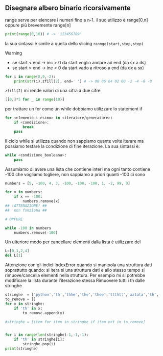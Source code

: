 ## Disegnare albero binario ricorsivamente

range serve per elencare i numeri fino a n-1. il suo utilizzo è range[0,n] oppure più brevemente range[n]
```python
print(range(0,10)) # -> '123456789'
```
la sua sintassi è simile a quella dello slicing `rannge(start,stop,step)`

> [!WARNING]
> - se start < end → inc > 0 da start voglio andare ad end (da sx a ds)
> - se start > end → inc < 0 da start vado a ritroso a end (da dx a sx)

```python
for i in range(8,9,-2):
	print(str(i).zfill(2), end=' ') # -> 08 06 04 02 00 ‐2 ‐4 ‐6 ‐8

```

`zfill(2)` mi rende valori di una cifra a due cifre

```python
[[0,]*5 for _ in range(10)]
```

per trattare un for come un while dobbiamo utilizzare lo statement if

```python
for <elemento i-esimo> in <iteratore/generatore>:
	if <condizione>:
		break
	pass
```

Il ciclo while si utilizza quando non sappiamo quante volte iterare ma possiamo testare la condizione di fine iterazione.
La sua sintassi è:

```python
while <condizione_booleana>:
	pass
```

Assumiamo di avere una lista che contiene interi ma ogni tanto contiene -100 che vogliamo togliere, non sappiamo a priori quanti -100 ci sono
```python
numbers = [5, -100, 4, 3, -100, -100, -100, 1, -2, 99, 0]

for x in numbers:
	if x == -100:
		numbers.remove(x)
## !ATTENAZIONE! ##
##  non funziona ##

# OPPURE

while -100 in numbers
	numbers.remove(-100)
```

Un ulteriore modo per cancellare elementi dalla lista è utilizzare del
```python
L=[0,1,2,4]
del L[1]
```

Attenzione con gli indici IndexError quando si manipola una struttura dati soprattutto quando: si itera si una struttura dati e allo stesso tempo si rimuove/cancella elementi nella struttura. Per esempio mi si potrebbe modificare la lista durante l’iterazione stessa
Rimuovere tutti i th dalle stringhe
```python
stringhe  = ['python','th','thhe','the','thee','ttthtt','aatata','th','pippoth','the show']
to_remove = []
for x in stringhe:
	if 'th' in x:
		to_remove.append(x)

#stringhe = [item for item in stringhe if item not in to_remove]


for i in range(len(stringhe)-1,-1,-1):
	if 'th' in stringhe[i]:
		stringhe.pop(i)
print(stringhe)
```

